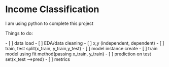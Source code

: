 <h1>Income Classification </h1>
<p>I am using python to complete this project </p>
<p>Things to do:</p>
- [ ] data load
- [ ] EDA/data cleaning
- [ ] x,y (independent, dependent)
- [ ] train, test split(x_train, y_train,y_test)
- [ ] model instance create
- [ ] train model using fit method(passing x_train, y_train)
- [ ] prediction on test set(x_test -->pred)
- [ ] metrics
